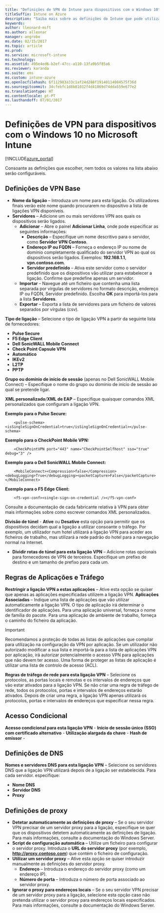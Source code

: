 ```yaml
---
title: "Definições de VPN do Intune para dispositivos com o Windows 10"
titleSuffix: Intune on Azure
description: "Saiba mais sobre as definições do Intune que pode utilizar para configurar ligações VPN em dispositivos Windows 10.\""
keywords: 
author: lleonard-msft
ms.author: alleonar
manager: angrobe
ms.date: 02/15/2017
ms.topic: article
ms.prod: 
ms.service: microsoft-intune
ms.technology: 
ms.assetid: 495e4ed6-b2ef-47cc-a110-13fa9b5f85a6
ms.reviewer: karanda
ms.suite: ems
ms.custom: intune-azure
ms.openlocfilehash: 6f112983a33c1af24d288f19140114084575f36d
ms.sourcegitcommit: 34cfebfc1d8b81032f4d41869d74dda559e677e2
ms.translationtype: HT
ms.contentlocale: pt-PT
ms.lasthandoff: 07/01/2017
---
```

# <a name="vpn-settings-for-windows-10-devices-in-microsoft-intune"></a>Definições de VPN para dispositivos com o Windows 10 no Microsoft Intune

[!INCLUDE[azure_portal](./includes/azure_portal.md)]

Consoante as definições que escolher, nem todos os valores na lista abaixo serão configuráveis.


## <a name="base-vpn-settings"></a>Definições de VPN Base


- **Nome da ligação** – Introduza um nome para esta ligação. Os utilizadores finais verão este nome quando procurarem no dispositivo a lista de ligações VPN disponíveis.
- **Servidores** – Adicione um ou mais servidores VPN aos quais os dispositivos serão ligados.
    - **Adicionar** – Abre o painel **Adicionar Linha**, onde pode especificar as seguintes informações:
        - **Descrição** – Especifique um nome descritivo para o servidor, como **Servidor VPN Contoso**.
        - **Endereço IP ou FQDN** – Forneça o endereço IP ou nome de domínio completamente qualificado do servidor VPN ao qual os dispositivos serão ligados. Exemplos: **192.168.1.1**, **vpn.contoso.com**.
        - **Servidor predefinido** – Ativa este servidor como o servidor predefinido que os dispositivos vão utilizar para estabelecer a ligação. Confirme que predefine apenas um servidor.
    - **Importar** – Navegue até um ficheiro que contenha uma lista separada por vírgulas de servidores no formato descrição, endereço IP ou FQDN, Servidor predefinido. Escolha **OK** para importá-los para a lista **Servidores**.
    - **Exportar** – Exporta a lista de servidores para um ficheiro de valores separados por vírgulas (csv).

**Tipo de ligação** – Selecione o tipo de ligação VPN a partir da seguinte lista de fornecedores:
- **Pulse Secure**
- **F5 Edge Client**
- **Dell SonicWALL Mobile Connect**
- **Check Point Capsule VPN**
- **Automático**
- **IKEv2**
- **L2TP**
- **PPTP**

**Grupo ou domínio de início de sessão** (apenas no Dell SonicWALL Mobile Connect) – Especifique o nome do grupo ou domínio de início de sessão ao qual se pretende ligar.

**XML personalizado**/**XML de EAP** – Especifique quaisquer comandos XML personalizados que configuram a ligação VPN.

**Exemplo para o Pulse Secure:**

```
    <pulse-schema><isSingleSignOnCredential>true</isSingleSignOnCredential></pulse-schema>
```

**Exemplo para o CheckPoint Mobile VPN:**

```
    <CheckPointVPN port="443" name="CheckPointSelfhost" sso="true" debug="3" />
```

**Exemplo para o Dell SonicWALL Mobile Connect:**

```
    <MobileConnect><Compression>false</Compression><debugLogging>True</debugLogging><packetCapture>False</packetCapture></MobileConnect>
```

**Exemplo para o F5 Edge Client:**

```
    <f5-vpn-conf><single-sign-on-credential /></f5-vpn-conf>
```

Consulte a documentação de cada fabricante relativa à VPN para obter mais informações sobre como escrever comandos XML personalizados.

**Divisão de túnel** - **Ative** ou **Desative** esta opção para permitir que os dispositivos decidam qual a ligação a utilizar consoante o tráfego. Por exemplo, um utilizador num hotel utilizará a ligação VPN para aceder aos ficheiros de trabalho, mas utilizará a rede padrão do hotel para a navegação normal na Internet.
- **Dividir rotas de túnel para esta ligação VPN** – Adicione rotas opcionais para fornecedores de VPN de terceiros. Especifique um prefixo de destino e um tamanho de prefixo para cada um.

## <a name="apps-and-traffic-rules"></a>Regras de Aplicações e Tráfego

**Restringir a ligação VPN a estas aplicações** – Ative esta opção se quiser que apenas as aplicações especificadas utilizem a ligação VPN.
**Aplicações Associadas** – Indique uma lista de aplicações que vão utilizar automaticamente a ligação VPN. O tipo de aplicação irá determinar o identificador de aplicações. Para uma aplicação universal, forneça o nome de família do pacote. Para uma aplicação de ambiente de trabalho, forneça o caminho do ficheiro da aplicação.

>[!IMPORTANT]
>Recomendamos a proteção de todas as listas de aplicações que compilar para utilização na configuração da VPN por aplicação. Se um utilizador não autorizado modificar a sua lista e importá-la para a lista de aplicações VPN por aplicação, irá autorizar potencialmente o acesso VPN para aplicações que não devem ter acesso. Uma forma de proteger as listas de aplicação é utilizar uma lista de controlo de acesso (ACL).

**Regras de tráfego de rede para esta ligação VPN** – Selecione os protocolos, as portas locais e remotas e os intervalos de endereços que vão estar ativados para a ligação VPN. Se não criar uma regra de tráfego de rede, todos os protocolos, portas e intervalos de endereços estarão ativados. Depois de criar uma regra, a ligação VPN apenas utilizará os protocolos, portas e intervalos de endereços que especificar nessa regra.


## <a name="conditional-access"></a>Acesso Condicional

**Acesso condicional para esta ligação VPN** -
**Início de sessão único (SSO) com certificado alternativo** -
**Utilização alargada da chave** -
**Hash de emissor** -

## <a name="dns-settings"></a>Definições de DNS

**Nomes e servidores DNS para esta ligação VPN** – Selecione os servidores DNS que a ligação VPN utilizará depois de a ligação ser estabelecida.
Para cada servidor. especifique:
- **Nome DNS**
- **Servidor DNS**
- **Proxy**

## <a name="proxy-settings"></a>Definições de proxy

- **Detetar automaticamente as definições de proxy** – Se o seu servidor VPN precisar de um servidor proxy para a ligação, especifique se quer que os dispositivos detetem automaticamente as definições de ligação. Para mais informações, consulte a documentação do Windows Server.
- **Script de configuração automática** – Utilize um ficheiro para configurar o servidor proxy. Introduza o **URL do servidor proxy** (por exemplo, **http://proxy.contoso.com**) que contém o ficheiro de configuração.
- **Utilizar um servidor proxy** – Ative esta opção se quiser introduzir manualmente as definições do servidor proxy.
    - **Endereço** – Introduza o endereço do servidor proxy (como um endereço IP).
    - **Número de porta** – Introduza o número de porta associado ao servidor proxy.
- **Ignorar o proxy para endereços locais** – Se o seu servidor VPN precisar de um servidor proxy para a ligação, selecione esta opção caso não pretenda utilizar o servidor proxy para endereços locais especificados. Para mais informações, consulte a documentação do Windows Server.
